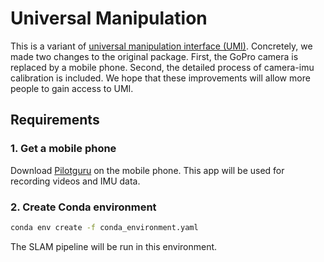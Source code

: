 # Universal Manipulation
This is a variant of [universal manipulation interface (UMI)](https://github.com/real-stanford/universal_manipulation_interface). Concretely, we made two changes to the original package. First, the GoPro camera is replaced by a mobile phone. Second, the detailed process of camera-imu calibration is included. We hope that these improvements will allow more people to gain access to UMI.

## Requirements
### 1. Get a mobile phone
Download [Pilotguru](https://play.google.com/store/apps/details?id=ru.pilotguru.recorder&gl=DE) on the mobile phone. This app will be used for recording videos and IMU data.

### 2. Create Conda environment
```bash
conda env create -f conda_environment.yaml
```
The SLAM pipeline will be run in this environment.
